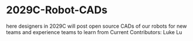 # 2029C-Robot-CADs
here designers in 2029C will post open source CADs of our robots for new teams and experience teams to learn from
Current Contributors: Luke Lu
